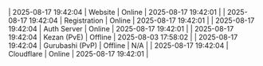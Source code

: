 | 2025-08-17 19:42:04 | Website | Online | 2025-08-17 19:42:01 |
| 2025-08-17 19:42:04 | Registration | Online | 2025-08-17 19:42:01 |
| 2025-08-17 19:42:04 | Auth Server | Online | 2025-08-17 19:42:01 |
| 2025-08-17 19:42:04 | Kezan (PvE) | Offline | 2025-08-03 17:58:02 |
| 2025-08-17 19:42:04 | Gurubashi (PvP) | Offline | N/A |
| 2025-08-17 19:42:04 | Cloudflare | Online | 2025-08-17 19:42:01 |
